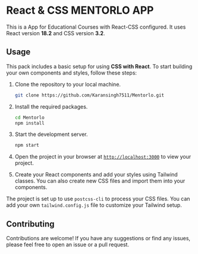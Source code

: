 # React & CSS MENTORLO APP

This is a App for Educational Courses with React-CSS configured. It uses React version **18.2** and CSS version **3.2**.

## Usage

This pack includes a basic setup for using **CSS with React**. To start building your own components and styles, follow these steps:

1. Clone the repository to your local machine.
    ```sh
    git clone https://github.com/Karansingh7511/Mentorlo.git
    ```

1. Install the required packages.
    ```sh
    cd Mentorlo
    npm install
    ```

1. Start the development server.
    ```sh
    npm start
    ```
1. Open the project in your browser at [`http://localhost:3000`](http://localhost:3000) to view your project.
1. Create your React components and add your styles using Tailwind classes. You can also create new CSS files and import them into your components.

The project is set up to use `postcss-cli` to process your CSS files. You can add your own `tailwind.config.js` file to customize your Tailwind setup.

## Contributing

Contributions are welcome! If you have any suggestions or find any issues, please feel free to open an issue or a pull request.